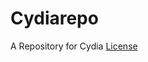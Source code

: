 # Cydiarepo
A Repository for Cydia
[License](https://github.com/500pd/cydiarepo/blob/master/LICENSE)
